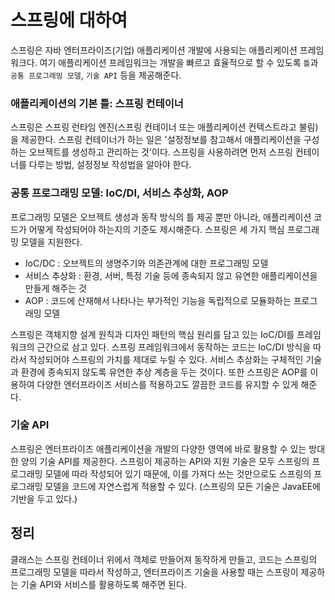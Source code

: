 # 스프링에 대하여

스프링은 자바 엔터프라이즈(기업) 애플리케이션 개발에 사용되는 애플리케이션 프레임워크다.
여기 애플리케이션 프레임워크는 개발을 빠르고 효율적으로 할 수 있도록 `틀`과 `공통 프로그래밍 모델`, `기술 API` 등을 제공해준다.

### 애플리케이션의 기본 틀: 스프링 컨테이너

스프링은 스프링 런타임 엔진(스프링 컨테이너 또는 애플리케이션 컨텍스트라고 불림)을 제공한다.
스프링 컨테이너가 하는 일은 '설정정보를 참고해서 애플리케이션을 구성하는 오브젝트를 생성하고 관리하는 것'이다.
스프링을 사용하려면 먼저 스프링 컨테이너를 다루는 방법, 설정정보 작성법을 알아야 한다.

### 공통 프로그래밍 모델: IoC/DI, 서비스 추상화, AOP

프로그래밍 모델은 오브젝트 생성과 동작 방식의 틀 제공 뿐만 아니라, 애플리케이션 코드가 어떻게 작성되어야 하는지의 기준도 제시해준다.
스프링은 세 가지 핵심 프로그래밍 모델을 지원한다.

- IoC/DC : 오브젝트의 생명주기와 의존관계에 대한 프로그래밍 모델
- 서비스 추상화 : 환경, 서버, 특정 기술 등에 종속되지 않고 유연한 애플리케이션을 만들게 해주는 것
- AOP : 코드에 산재해서 나타나는 부가적인 기능을 독립적으로 모듈화하는 프로그래밍 모델

스프링은 객체지향 설계 원칙과 디자인 패턴의 핵심 원리를 담고 있는 IoC/DI를 프레임워크의 근간으로 삼고 있다.
스프링 프레임워크에서 동작하는 코드는 IoC/DI 방식을 따라서 작성되어야 스프링의 가치를 제대로 누릴 수 있다.
서비스 추상화는 구체적인 기술과 환경에 종속되지 않도록 유연한 추상 계층을 두는 것이다.
또한 스프링은 AOP를 이용하여 다양한 엔터프라이즈 서비스를 적용하고도 깔끔한 코드를 유지할 수 있게 해준다.

### 기술 API

스프링은 엔터프라이즈 애플리케이션을 개발의 다양한 영역에 바로 활용할 수 있는 방대한 양의 기술 API를 제공한다.
스프링이 제공하는 API와 지원 기술은 모두 스프링의 프로그래밍 모델에 따라 작성되어 있기 때문에, 이를 가져다 쓰는 것만으로도 스프링의 프로그래밍 모델을 코드에 자연스럽게 적용할 수 있다.
(스프링의 모든 기술은 JavaEE에 기반을 두고 있다.)

## 정리

클래스는 스프링 컨테이너 위에서 객체로 만들어져 동작하게 만들고,
코드는 스프링의 프로그래밍 모델을 따라서 작성하고,
엔터프라이즈 기술을 사용할 때는 스프링이 제공하는 기술 API와 서비스를 활용하도록 해주면 된다.
